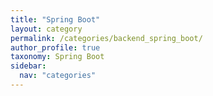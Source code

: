 ```yaml
---
title: "Spring Boot"
layout: category
permalink: /categories/backend_spring_boot/
author_profile: true
taxonomy: Spring Boot
sidebar:
  nav: "categories"
---
```

